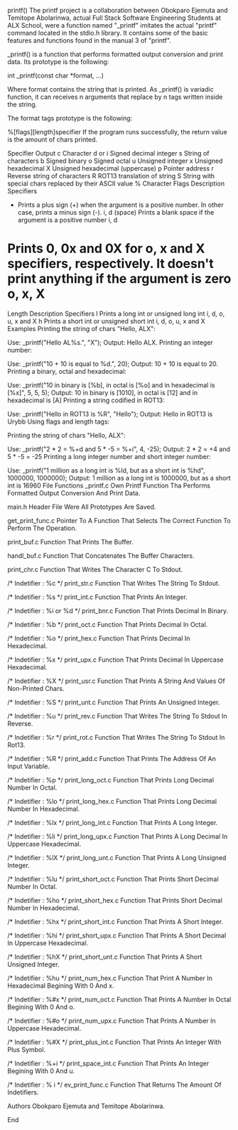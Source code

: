 printf()
The printf project is a collaboration between Obokparo Ejemuta and Temitope Abolarinwa, actual Full Stack Software Engineering Students at ALX School, were a function named "_printf" imitates the actual "printf" command located in the stdio.h library. It contains some of the basic features and functions found in the manual 3 of "printf".

_printf() is a function that performs formatted output conversion and print data. Its prototype is the following:

int _printf(const char *format, ...)

Where format contains the string that is printed. As _printf() is variadic function, it can receives n arguments that replace by n tags written inside the string.

The format tags prototype is the following:

%[flags][length]specifier
If the program runs successfully, the return value is the amount of chars printed.

Specifier	Output
c	Character
d or i	Signed decimal integer
s	String of characters
b	Signed binary
o	Signed octal
u	Unsigned integer
x	Unsigned hexadecimal
X	Unsigned hexadecimal (uppercase)
p	Pointer address
r	Reverse string of characters
R	ROT13 translation of string
S	String with special chars replaced by their ASCII value
%	Character
Flags	Description	Specifiers
+	Prints a plus sign (+) when the argument is a positive number. In other case, prints a minus sign (-).	i, d
(space)	Prints a blank space if the argument is a positive number	i, d
#	Prints 0, 0x and 0X for o, x and X specifiers, respectively. It doesn't print anything if the argument is zero	o, x, X
Length	Description	Specifiers
l	Prints a long int or unsigned long int	i, d, o, u, x and X
h	Prints a short int or unsigned short int	i, d, o, u, x and X
Examples
Printing the string of chars "Hello, ALX":

Use: _printf("Hello AL%s.", "X");
Output: Hello ALX.
Printing an integer number:

Use: _printf("10 + 10 is equal to %d.", 20);
Output: 10 + 10 is equal to 20.
Printing a binary, octal and hexadecimal:

Use: _printf("10 in binary is [%b], in octal is [%o] and in hexadecimal is [%x]", 5, 5, 5);
Output: 10 in binary is [1010], in octal is [12] and in hexadecimal is [A]
Printing a string codified in ROT13:

Use: _printf("Hello in ROT13 is %R", "Hello");
Output: Hello in ROT13 is Urybb
Using flags and length tags:

Printing the string of chars "Hello, ALX":

Use: _printf("2 * 2 = %+d and 5 * -5 = %+i", 4, -25);
Output: 2 * 2 = +4 and 5 * -5 = -25
Printing a long integer number and short integer number:

Use: _printf("1 million as a long int is %ld, but as a short int is %hd", 1000000, 1000000);
Output: 1 million as a long int is 1000000, but as a short int is 16960
File Functions
_printf.c
Own Printf Function Tha Performs Formatted Output Conversion And Print Data.

main.h
Header File Were All Prototypes Are Saved.

get_print_func.c
Pointer To A Function That Selects The Correct Function To Perform The Operation.

print_buf.c
Function That Prints The Buffer.

handl_buf.c
Function That Concatenates The Buffer Characters.

print_chr.c
Function That Writes The Character C To Stdout.

/* Indetifier : %c */
print_str.c
Function That Writes The String To Stdout.

/* Indetifier : %s */
print_int.c
Function That Prints An Integer.

/* Indetifier : %i or %d */
print_bnr.c
Function That Prints Decimal In Binary.

/* Indetifier : %b */
print_oct.c
Function That Prints Decimal In Octal.

/* Indetifier : %o */
print_hex.c
Function That Prints Decimal In Hexadecimal.

/* Indetifier : %x */
print_upx.c
Function That Prints Decimal In Uppercase Hexadecimal.

/* Indetifier : %X */
print_usr.c
Function That Prints A String And Values Of Non-Printed Chars.

/* Indetifier : %S */
print_unt.c
Function That Prints An Unsigned Integer.

/* Indetifier : %u */
print_rev.c
Function That Writes The String To Stdout In Reverse.

/* Indetifier : %r */
print_rot.c
Function That Writes The String To Stdout In Rot13.

/* Indetifier : %R */
print_add.c
Function That Prints The Address Of An Input Variable.

/* Indetifier : %p */
print_long_oct.c
Function That Prints Long Decimal Number In Octal.

/* Indetifier : %lo */
print_long_hex.c
Function That Prints Long Decimal Number In Hexadecimal.

/* Indetifier : %lx */
print_long_int.c
Function That Prints A Long Integer.

/* Indetifier : %li */
print_long_upx.c
Function That Prints A Long Decimal In Uppercase Hexadecimal.

/* Indetifier : %lX */
print_long_unt.c
Function That Prints A Long Unsigned Integer.

/* Indetifier : %lu */
print_short_oct.c
Function That Prints Short Decimal Number In Octal.

/* Indetifier : %ho */
print_short_hex.c
Function That Prints Short Decimal Number In Hexadecimal.

/* Indetifier : %hx */
print_short_int.c
Function That Prints A Short Integer.

/* Indetifier : %hi */
print_short_upx.c
Function That Prints A Short Decimal In Uppercase Hexadecimal.

/* Indetifier : %hX */
print_short_unt.c
Function That Prints A Short Unsigned Integer.

/* Indetifier : %hu */
print_num_hex.c
Function That Print A Number In Hexadecimal Begining With 0 And x.

/* Indetifier : %#x */
print_num_oct.c
Function That Prints A Number In Octal Begining With 0 And o.

/* Indetifier : %#o */
print_num_upx.c
Function That Prints A Number In Uppercase Hexadecimal.

/* Indetifier : %#X */
print_plus_int.c
Function That Prints An Integer With Plus Symbol.

/* Indetifier : %+i */
print_space_int.c
Function That Prints An Integer Begining With 0 And u.

/* Indetifier : % i */
ev_print_func.c
Function That Returns The Amount Of Indetifiers.

Authors
Obokparo Ejemuta and Temitope Abolarinwa.

End
